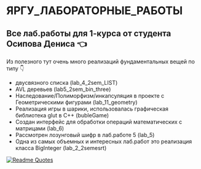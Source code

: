 # ЯРГУ_ЛАБОРАТОРНЫЕ_РАБОТЫ
## Все лаб.работы для 1-курса от студента Осипова Дениса :point_left:

Из полезного тут очень много реализаций фундаментальных вещей по типу :point_down:
 - двусвязного списка (lab_4_2sem_LIST)
 - AVL деревьев (lab5_2sem_bin_three)
 - Наследование/Полиморфизм/инкапсуляция в проекте с Геометрическими фигурами (lab_11_geometry)
 - Реализация игры в шарики, использовалась графическая библиотека glut в C++ (bubleGame)
 - Создан интерфейс для обработки операций математических с матрицами (lab_6)
 - Рассмотрен лозунговый шифр в лаб.работе 5 (lab_5)
 - Одна из самых объемных и интересных лаб.работ это реализация класса BigInteger (lab_2_2semesrt)




[![Readme Quotes](https://quotes-github-readme.vercel.app/api?type=horizontal&theme=dark)](https://github.com/piyushsuthar/github-readme-quotes)



